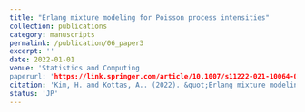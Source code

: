 ```yaml
---
title: "Erlang mixture modeling for Poisson process intensities"
collection: publications
category: manuscripts
permalink: /publication/06_paper3
excerpt: ''
date: 2022-01-01
venue: 'Statistics and Computing
paperurl: 'https://link.springer.com/article/10.1007/s11222-021-10064-0'
citation: 'Kim, H. and Kottas, A.. (2022). &quot;Erlang mixture modeling for Poisson process intensities.&quot; <i>Statistics and Computing</i>. 32(1), 1-15.'
status: 'JP'
---
```



